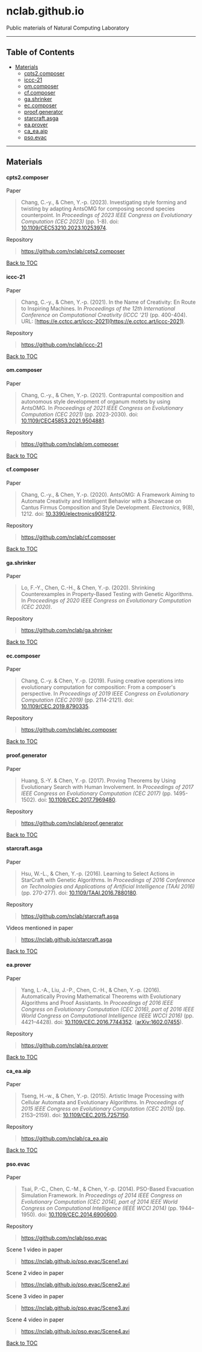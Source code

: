 nclab.github.io
===============

Public materials of Natural Computing Laboratory

----------

Table of Contents
-----------------

- [Materials](#materials)
    - [cpts2.composer](#cpts2composer)
    - [iccc-21](#iccc-21)
    - [om.composer](#omcomposer)
    - [cf.composer](#cfcomposer)
    - [ga.shrinker](#gashrinker)
    - [ec.composer](#eccomposer)
    - [proof.generator](#proofgenerator)
    - [starcraft.asga](#starcraftasga)
    - [ea.prover](#eaprover)
    - [ca_ea.aip](#ca_eaaip)
    - [pso.evac](#psoevac)

----------

Materials
---------

#### cpts2.composer

Paper
> Chang, C.-y., & Chen, Y.-p. (2023). Investigating style forming and twisting by adapting AntsOMG for composing second species counterpoint. In <i>Proceedings of 2023 IEEE Congress on Evolutionary Computation (CEC 2023)</i> (pp. 1-8). doi: [10.1109/CEC53210.2023.10253974](http://dx.doi.org/10.1109/CEC53210.2023.10253974).

Repository
> https://github.com/nclab/cpts2.composer

[Back to TOC](#table-of-contents)

#### iccc-21

Paper
> Chang, C.-y., & Chen, Y.-p. (2021). In the Name of Creativity: En Route to Inspiring Machines. In <i>Proceedings of the 12th International
Conference on Computational Creativity (ICCC &rsquo;21)</i> (pp. 400-404). URL: [https://e.cctcc.art/iccc-2021](https://e.cctcc.art/iccc-2021).

Repository
> https://github.com/nclab/iccc-21

[Back to TOC](#table-of-contents)

#### om.composer

Paper
> Chang, C.-y., & Chen, Y.-p. (2021). Contrapuntal composition and autonomous style development of organum motets by using AntsOMG. In <i>Proceedings of 2021 IEEE Congress on Evolutionary Computation (CEC 2021)</i> (pp. 2023-2030). doi: [10.1109/CEC45853.2021.9504881](http://dx.doi.org/10.1109/CEC45853.2021.9504881).

Repository
> https://github.com/nclab/om.composer

[Back to TOC](#table-of-contents)

#### cf.composer

Paper
> Chang, C.-y., & Chen, Y.-p. (2020). AntsOMG: A Framework Aiming to Automate Creativity and Intelligent Behavior with a Showcase on Cantus Firmus Composition and Style Development. <i>Electronics</i>, 9(8), 1212. doi: [10.3390/electronics9081212](http://dx.doi.org/10.3390/electronics9081212).

Repository
> https://github.com/nclab/cf.composer

[Back to TOC](#table-of-contents)

#### ga.shrinker

Paper
> Lo, F.-Y., Chen, C.-H., & Chen, Y.-p. (2020). Shrinking Counterexamples in Property-Based Testing with Genetic Algorithms. In <i>Proceedings of 2020 IEEE Congress on Evolutionary Computation (CEC 2020)</i>.

Repository
> https://github.com/nclab/ga.shrinker

[Back to TOC](#table-of-contents)

#### ec.composer

Paper
> Chang, C.-y. & Chen, Y.-p. (2019). Fusing creative operations into evolutionary computation for composition: From a composer's perspective. In <i>Proceedings of 2019 IEEE Congress on Evolutionary Computation (CEC 2019)</i> (pp. 2114-2121). doi: [10.1109/CEC.2019.8790335](http://dx.doi.org/10.1109/CEC.2019.8790335).

Repository
> https://github.com/nclab/ec.composer

[Back to TOC](#table-of-contents)

#### proof.generator

Paper
> Huang, S.-Y. & Chen, Y.-p. (2017). Proving Theorems by Using Evolutionary Search with Human Involvement. In <i>Proceedings of 2017 IEEE Congress on Evolutionary Computation (CEC 2017)</i> (pp. 1495-1502). doi: [10.1109/CEC.2017.7969480](http://dx.doi.org/10.1109/CEC.2017.7969480).

Repository
> https://github.com/nclab/proof.generator

[Back to TOC](#table-of-contents)

#### starcraft.asga

Paper
> Hsu, W.-L., & Chen, Y.-p. (2016). Learning to Select Actions in StarCraft with Genetic Algorithms. In <i>Proceedings of 2016 Conference on Technologies and Applications of Artificial Intelligence (TAAI 2016)</i> (pp. 270-277). doi: [10.1109/TAAI.2016.7880180](http://dx.doi.org/10.1109/TAAI.2016.7880180).

Repository
> https://github.com/nclab/starcraft.asga

Videos mentioned in paper
> https://nclab.github.io/starcraft.asga

[Back to TOC](#table-of-contents)

#### ea.prover

Paper
> Yang, L.-A., Liu, J.-P., Chen, C.-H., & Chen, Y.-p. (2016). Automatically Proving Mathematical Theorems with Evolutionary Algorithms and Proof Assistants. In <i>Proceedings of 2016 IEEE Congress on Evolutionary Computation (CEC 2016), part of 2016 IEEE World Congress on Computational Intelligence (IEEE WCCI 2016)</i> (pp. 4421–4428). doi: [10.1109/CEC.2016.7744352](http://dx.doi.org/10.1109/CEC.2016.7744352). ([arXiv:1602.07455](http://arxiv.org/abs/1602.07455)).

Repository
> https://github.com/nclab/ea.prover

[Back to TOC](#table-of-contents)

#### ca_ea.aip

Paper
> Tseng, H.-w., & Chen, Y.-p. (2015). Artistic Image Processing with Cellular Automata and Evolutionary Algorithms. In <i>Proceedings of 2015 IEEE Congress on Evolutionary Computation (CEC 2015)</i> (pp. 2153–2159). doi: [10.1109/CEC.2015.7257150](http://dx.doi.org/10.1109/CEC.2015.7257150).

Repository
> https://github.com/nclab/ca_ea.aip

[Back to TOC](#table-of-contents)

#### pso.evac

Paper
> Tsai, P.-C., Chen, C.-M., & Chen, Y.-p. (2014). PSO-Based Evacuation Simulation Framework. In <i>Proceedings of 2014 IEEE Congress on Evolutionary Computation (CEC 2014), part of 2014 IEEE World Congress on Computational Intelligence (IEEE WCCI 2014)</i> (pp. 1944–1950). doi: [10.1109/CEC.2014.6900600](http://dx.doi.org/10.1109/CEC.2014.6900600).

Repository
> https://github.com/nclab/pso.evac

Scene 1 video in paper
> https://nclab.github.io/pso.evac/Scene1.avi

Scene 2 video in paper
> https://nclab.github.io/pso.evac/Scene2.avi

Scene 3 video in paper
> https://nclab.github.io/pso.evac/Scene3.avi

Scene 4 video in paper
> https://nclab.github.io/pso.evac/Scene4.avi

[Back to TOC](#table-of-contents)
